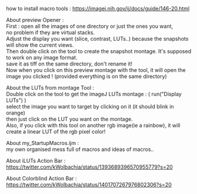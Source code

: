 how to install macro tools : <https://imagej.nih.gov/ij/docs/guide/146-20.html>

About preview Opener :   
First : open all the images of one directory or just the ones you want,   
no problem if they are virtual stacks.  
Adjust the display you want (slice, contrast, LUTs..) because the snapshots will show the current views.   
Then double click on the tool to create the snapshot montage. It's supposed to work on any image format.    
save it as tiff on the same directory, don't rename it!    
Now when you click on this preview montage with the tool, it will open the image you clicked ! (provided everything is on the same directory)   

About the LUTs from montage Tool :    
Double click on the tool to get the imageJ LUTs montage : ( run("Display LUTs") )   
select the image you want to target by clicking on it (it should blink in orange)     
then just click on the LUT you want on the montage.     
Also, if you click with this tool on another rgb image(ie a rainbow), it will create a linear LUT of the rgb pixel color!   


About my_StartupMacros.ijm :    
my own organised mess full of macros and ideas of macros..

About iLUTs Action Bar : <https://twitter.com/kWolbachia/status/1393689396570955779?s=20>

About Colorblind Action Bar : <https://twitter.com/kWolbachia/status/1401707267976802306?s=20>
